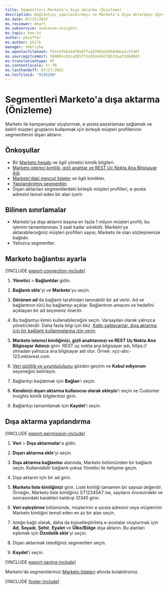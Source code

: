 ```yaml
---
title: Segmentleri Marketo'a dışa aktarma (Önizleme)
description: Bağlantıyı yapılandırmayı ve Marketo'a dışa aktarmayı öğrenin.
ms.date: 07/25/2022
ms.reviewer: mhart
ms.subservice: audience-insights
ms.topic: how-to
author: pkieffer
ms.author: philk
manager: shellyha
ms.openlocfilehash: f57cdfbb24df8a8ffa1670b426d50dbba2c5f40f
ms.sourcegitcommit: 594081c82ca385f7143b3416378533aaf2d6d0d3
ms.translationtype: HT
ms.contentlocale: tr-TR
ms.lasthandoff: 07/27/2022
ms.locfileid: "9195268"
---
```

# <a name="export-segments-to-marketo-preview"></a>Segmentleri Marketo'a dışa aktarma (Önizleme)

Marketo ile kampanyalar oluşturmak, e-posta pazarlaması sağlamak ve belirli müşteri gruplarını kullanmak için birleşik müşteri profillerinin segmentlerini dışarı aktarın.

## <a name="prerequisites"></a>Önkoşullar

- Bir [Marketo hesabı](https://login.marketo.com/) ve ilgili yönetici kimlik bilgileri.
- [Marketo istemci kimliği, gizli anahtar ve REST Uç Nokta Ana Bilgisayar Adı](https://developers.marketo.com/rest-api/authentication/).
- [Marketo'daki mevcut listeler](https://docs.marketo.com/display/public/DOCS/Understanding+Static+Lists) ve ilgili kimlikler.
- [Yapılandırılmış segmentler](segments.md).
- Dışarı aktarılan segmentlerdeki birleşik müşteri profilleri, e-posta adresini temsil eden bir alan içerir.

## <a name="known-limitations"></a>Bilinen sınırlamalar

- Marketo'ya dışa aktarım başına en fazla 1 milyon müşteri profili; bu işlemin tamamlanması 3 saat kadar sürebilir. Marketo'ya aktarabileceğiniz müşteri profilleri sayısı, Marketo ile olan sözleşmenize bağlıdır.
- Yalnızca segmentler.

## <a name="set-up-connection-to-marketo"></a>Marketo bağlantısı ayarla

[!INCLUDE [export-connection-include](includes/export-connection-admn.md)]

1. **Yönetici** > **Bağlantılar** gidin.

1. **Bağlantı ekle**'yi ve **Marketo**'yu seçin.

1. **Görünen ad**'da bağlantı tarafından tanınabilir bir ad verin. Ad ve bağlantının türü bu bağlantıyı açıklar. Bağlantının amacını ve hedefini açıklayan bir ad seçmeniz önerilir.

1. Bu bağlantıyı kimin kullanabileceğini seçin. Varsayılan olarak yalnızca yöneticilerdir. Daha fazla bilgi için bkz. [Katkı sağlayanlar, dışa aktarma için bir bağlantı kullanmalarına izin verin](connections.md#allow-contributors-to-use-a-connection-for-exports).

1. **Marketo istemci kimliğinizi, gizli anahtarınızı ve REST Uç Nokta Ana Bilgisayar Adınızı** girin. REST uç nokta ana bilgisayar adı, https:// olmadan yalnızca ana bilgisayar adı olur. Örnek: xyz-abc-123.mktorest.com.

1. [Veri gizliliği ve uyumluluğunu](connections.md#data-privacy-and-compliance) gözden geçirin ve **Kabul ediyorum** seçeneğini belirleyin.

1. Bağlantıyı başlatmak için **Bağlan**'ı seçin.

1. **Kendinizi dışarı aktarma kullanıcısı olarak ekleyin**'i seçin ve Customer Insights kimlik bilgilerinizi girin.

1. Bağlantıyı tamamlamak için **Kaydet**'i seçin.

## <a name="configure-an-export"></a>Dışa aktarma yapılandırma

[!INCLUDE [export-permission-include](includes/export-permission.md)]

1. **Veri** > **Dışa aktarmalar**'a gidin.

1. **Dışarı aktarma ekle**'yi seçin.

1. **Dışa aktarma bağlantısı** alanında, Marketo bölümünden bir bağlantı seçin. Kullanılabilir bağlantı yoksa Yönetici ile iletişime geçin.

1. Dışa aktarım için bir ad girin.

1. **Marketo liste kimliğinizi** girin. Liste kimliği tamamen bir sayısal değerdir. Örneğin, Marketo liste kimliğiniz ST12345A7 ise, sayıların öncesindeki ve sonrasındaki karakteri kaldırıp *12345* girin.

1. **Veri eşleştirme** bölümünde, müşterinin e-posta adresini veya müşterinin Marketo kimliğini temsil eden en az bir alan seçin.

1. İsteğe bağlı olarak, daha da kişiselleştirilmiş e-postalar oluşturmak için **Ad**, **Soyadı**, **Şehir**, **Eyalet** ve **Ülke/Bölge** dışa aktarın. Bu alanları eşlemek için **Öznitelik ekle**'yi seçin.

1. Dışarı aktarmak istediğiniz segmentleri seçin.

1. **Kaydet**'i seçin.

[!INCLUDE [export-saving-include](includes/export-saving.md)]

Marketo'da segmentlerinizi [Marketo listeleri](https://docs.marketo.com/display/public/DOCS/Understanding+Static+Lists) altında bulabilirsiniz.

[!INCLUDE [footer-include](includes/footer-banner.md)]
